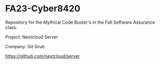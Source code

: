 # FA23-Cyber8420
 Repository for the Mythical Code Buster's in the Fall Software Assurance class.
 
 Project: Nextcloud Server
 
 Company: Git Grub

https://github.com/nextcloud/server
